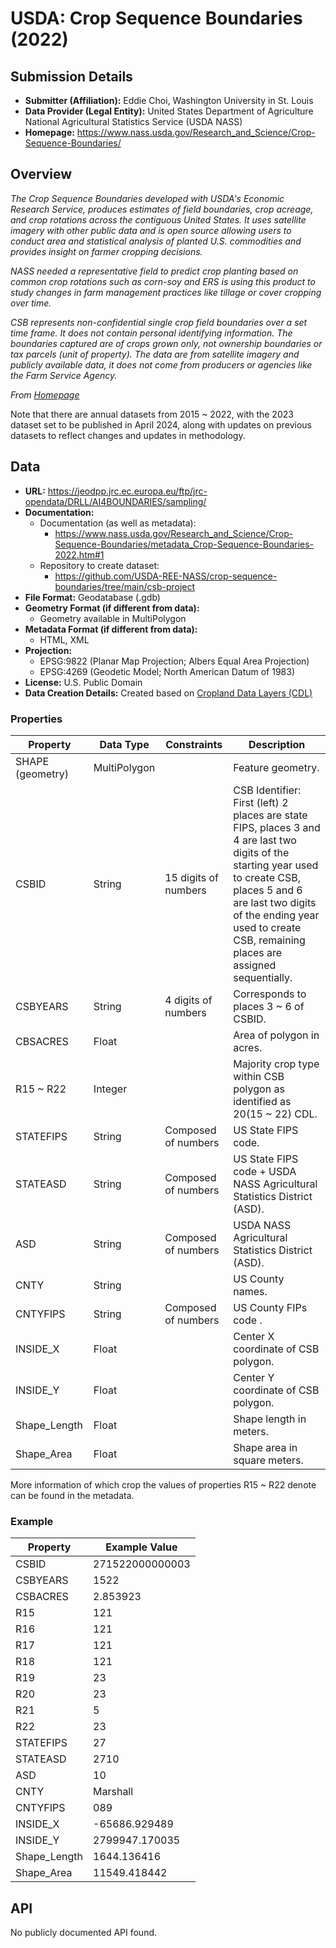 # USDA: Crop Sequence Boundaries (2022)

## Submission Details

- **Submitter (Affiliation):** Eddie Choi, Washington University in St. Louis
- **Data Provider (Legal Entity):** United States Department of Agriculture National Agricultural Statistics Service (USDA NASS)
- **Homepage:** https://www.nass.usda.gov/Research_and_Science/Crop-Sequence-Boundaries/

## Overview

*The Crop Sequence Boundaries developed with USDA's Economic Research Service, produces estimates of field boundaries, crop acreage, and crop rotations across the contiguous United States. It uses satellite imagery with other public data and is open source allowing users to conduct area and statistical analysis of planted U.S. commodities and provides insight on farmer cropping decisions.*

*NASS needed a representative field to predict crop planting based on common crop rotations such as corn-soy and ERS is using this product to study changes in farm management practices like tillage or cover cropping over time.*

*CSB represents non-confidential single crop field boundaries over a set time frame. It does not contain personal identifying information. The boundaries captured are of crops grown only, not ownership boundaries or tax parcels (unit of property). The data are from satellite imagery and publicly available data, it does not come from producers or agencies like the Farm Service Agency.*

*From [Homepage](https://www.nass.usda.gov/Research_and_Science/Crop-Sequence-Boundaries/
)*

Note that there are annual datasets from 2015 ~ 2022, with the 2023 dataset set to be published in April 2024, along with updates on previous datasets to reflect changes and updates in methodology.

## Data

<!-- Any important information about your field boundary data and metadata,
e.g. in which format and projection the geometry is provided. -->

- **URL:** https://jeodpp.jrc.ec.europa.eu/ftp/jrc-opendata/DRLL/AI4BOUNDARIES/sampling/
- **Documentation:**
   - Documentation (as well as metadata):
      - https://www.nass.usda.gov/Research_and_Science/Crop-Sequence-Boundaries/metadata_Crop-Sequence-Boundaries-2022.htm#1
   - Repository to create dataset:
      - https://github.com/USDA-REE-NASS/crop-sequence-boundaries/tree/main/csb-project
- **File Format:** Geodatabase (.gdb)
- **Geometry Format (if different from data):**
   - Geometry available in MultiPolygon
- **Metadata Format (if different from data):**
   - HTML, XML
- **Projection:**
   - EPSG:9822 (Planar Map Projection; Albers Equal Area Projection)
   - EPSG:4269 (Geodetic Model; North American Datum of 1983)
- **License:** U.S. Public Domain
- **Data Creation Details:** Created based on [Cropland Data Layers (CDL)](https://www.nass.usda.gov/Research_and_Science/Cropland/SARS1a.php)

### Properties

<!-- A list of properties with e.g. a short description, data type, constraints such as value range or allowed values, etc. This can be found by opening the data file in qgis, then 
   right clicking on the layer and selecting 'layer properties', and then going to the 'fields' section. The 'name' in qgis is the property in this table, and the 'Type name' is the Data Type -->

| Property | Data Type | Constraints | Description |
| -------- | --------- | ----------- | ----------- |
| SHAPE (geometry)  | MultiPolygon |        | Feature geometry. |
| CSBID | String | 15 digits of numbers | CSB Identifier: First (left) 2 places are state FIPS, places 3 and 4 are last two digits of the starting year used to create CSB, places 5 and 6 are last two digits of the ending year used to create CSB, remaining places are assigned sequentially. |
| CSBYEARS | String | 4 digits of numbers | Corresponds to places 3 ~ 6 of CSBID. |
| CBSACRES | Float |        | Area of polygon in acres. |
| R15 ~ R22 | Integer |        | Majority crop type within CSB polygon as identified as 20(15 ~ 22) CDL. |
| STATEFIPS | String | Composed of numbers | US State FIPS code. |
| STATEASD | String | Composed of numbers | US State FIPS code + USDA NASS Agricultural Statistics District (ASD). |
| ASD | String | Composed of numbers | USDA NASS Agricultural Statistics District (ASD). |
| CNTY | String |        | US County names. |
| CNTYFIPS | String | Composed of numbers | US County FIPs code . |
| INSIDE_X | Float |        | Center X coordinate of CSB polygon. |
| INSIDE_Y | Float |        | Center Y coordinate of CSB polygon. | 
| Shape_Length | Float |       | Shape length in meters. |
| Shape_Area | Float |        | Shape area in square meters. |

More information of which crop the values of properties R15 ~ R22 denote can be found in the metadata.

### Example

<!-- Please provide a link to the data or embed it into this document as a code block. -->
| Property     | Example Value   |
| --------     | -------------   |
| CSBID        | 271522000000003 |
| CSBYEARS     | 1522            |
| CSBACRES     | 2.853923        |
| R15          | 121             |
| R16          | 121             |
| R17          | 121             |
| R18          | 121             |
| R19          | 23              |
| R20          | 23              |
| R21          | 5               |
| R22          | 23              |
| STATEFIPS    | 27              |
| STATEASD     | 2710            |
| ASD          | 10              |
| CNTY         | Marshall        |
| CNTYFIPS     | 089             |
| INSIDE_X     | -65686.929489   |
| INSIDE_Y     | 2799947.170035  | 
| Shape_Length | 1644.136416     |
| Shape_Area   | 11549.418442    |

## API

<!-- Any important information about your API that is not captured in the chapters above,
e.g. an example response of a field boundary. -->

No publicly documented API found.

<!-- ### Example -->

<!-- Please provide a link to the data or embed it into this document as a code block. -->
